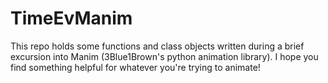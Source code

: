 # TimeEvManim

This repo holds some functions and class objects written during a brief excursion into Manim (3Blue1Brown's python animation library).
I hope you find something helpful for whatever you're trying to animate!
